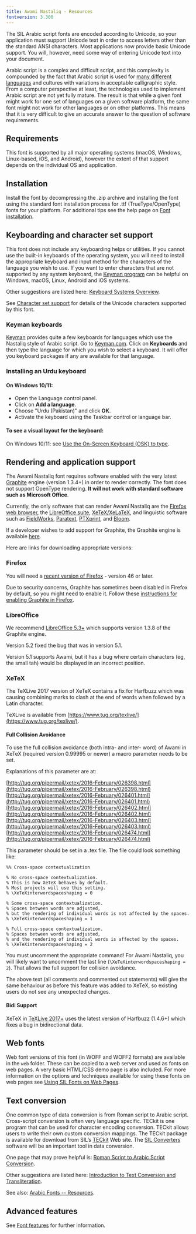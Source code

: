 ```yaml
---
title: Awami Nastaliq - Resources
fontversion: 3.300
---
```


The SIL Arabic script fonts are encoded according to Unicode, so your application must support Unicode text in order to access letters other than the standard ANSI characters. Most applications now provide basic Unicode support. You will, however, need some way of entering Unicode text into your document.

Arabic script is a complex and difficult script, and this complexity is compounded by the fact that Arabic script is used for [many different languages](https://scriptsource.org/scr/Arab) and cultures with variations in acceptable calligraphic style. From a computer perspective at least, the technologies used to implement Arabic script are not yet fully mature. The result is that while a given font might work for one set of languages on a given software platform, the same font might not work for other languages or on other platforms. This means that it is very difficult to give an accurate answer to the question of software requirements. 

## Requirements

This font is supported by all major operating systems (macOS, Windows, Linux-based, iOS, and Android), however the extent of that support depends on the individual OS and application.

## Installation

Install the font by decompressing the .zip archive and installing the font using the standard font installation process for .ttf (TrueType/OpenType) fonts for your platform. For additional tips see the help page on [Font installation](https://software.sil.org/fonts/installation).

## Keyboarding and character set support

This font does not include any keyboarding helps or utilities. If you cannot use the built-in keyboards of the operating system, you will need to install the appropriate keyboard and input method for the characters of the language you wish to use. If you want to enter characters that are not supported by any system keyboard, the [Keyman program](https://keyman.com/) can be helpful on Windows, macOS, Linux, Android and iOS systems. 

Other suggestions are listed here: [Keyboard Systems Overview](https://scriptsource.org/entry/ytr8g8n6sw).

See [Character set support](charset.md) for details of the Unicode characters supported by this font.

### Keyman keyboards

[Keyman](https://keyman.com/) provides quite a few keyboards for languages which use the Nastaliq style of Arabic script. Go to [Keyman.com](https://keyman.com/). Click on **Keyboards** and then type the language for which you wish to select a keyboard. It will offer you keyboard packages if any are available for that language.

### Installing an Urdu keyboard

#### On Windows 10/11:
- Open the Language control panel.
- Click on **Add a language**.
- Choose "Urdu (Pakistan)" and click **OK**.
- Activate the keyboard using the Taskbar control or language bar.

#### To see a visual layout for the keyboard:

On Windows 10/11: see [Use the On-Screen Keyboard (OSK) to type](https://support.microsoft.com/en-us/windows/use-the-on-screen-keyboard-osk-to-type-ecbb5e08-5b4e-d8c8-f794-81dbf896267a#ID0EBBD=Windows_11).


## Rendering and application support

The Awami Nastaliq font requires software enabled with the very latest [Graphite](https://graphite.sil.org/) engine (version 1.3.4+) in order to render correctly. The font does not support OpenType rendering. **It will not work with standard software such as Microsoft Office**. 

Currently, the only software that can render Awami Nastaliq are the [Firefox web browser](https://www.mozilla.org/firefox), the [LibreOffice suite](https://www.libreoffice.org/), [XeTeX/XeLaTeX](https://www.tug.org/texlive/), and linguistic software such as [FieldWorks](https://software.sil.org/fieldworks/), [Paratext](https://paratext.org/), [PTXprint](https://software.sil.org/ptxprint/), and [Bloom](http://bloomlibrary.org/).

If a developer wishes to add support for Graphite, the Graphite engine is available [here](https://github.com/silnrsi/graphite/releases/).

Here are links for downloading appropriate versions:

### Firefox

You will need a [recent version of Firefox](https://www.mozilla.org/en-US/firefox/new/?scene=2&amp;f=85) - version 46 or later.

Due to security concerns, Graphite has sometimes been disabled in Firefox by default, so you might need to enable it. Follow these [instructions for enabling Graphite in Firefox](https://graphite.sil.org/graphite_firefox).

### LibreOffice

We recommend [LibreOffice 5.3+](https://www.libreoffice.org/) which supports version 1.3.8 of the Graphite engine.

Version 5.2 fixed the bug that was in version 5.1.

Version 5.1 supports Awami, but it has a bug where certain characters (eg, the small tah) would be displayed in an incorrect position.


### XeTeX

The TeXLive 2017 version of XeTeX contains a fix for Harfbuzz which was causing combining marks to clash at the end of words when followed by a Latin character.

TeXLive is available from [https://www.tug.org/texlive/](https://www.tug.org/texlive/).

#### Full Collision Avoidance

To use the full collision avoidance (both intra- and inter- word) of Awami in XeTeX (required version 0.99995 or newer) a macro parameter needs to be set. 

Explanations of this parameter are at:

[http://tug.org/pipermail/xetex/2016-February/026398.html](http://tug.org/pipermail/xetex/2016-February/026398.html)
[http://tug.org/pipermail/xetex/2016-February/026401.html](http://tug.org/pipermail/xetex/2016-February/026401.html)
[http://tug.org/pipermail/xetex/2016-February/026402.html](http://tug.org/pipermail/xetex/2016-February/026402.html)
[http://tug.org/pipermail/xetex/2016-February/026403.html](http://tug.org/pipermail/xetex/2016-February/026403.html)
[http://tug.org/pipermail/xetex/2016-February/026474.html](http://tug.org/pipermail/xetex/2016-February/026474.html)

This parameter should be set in a .tex file. The file could look something like:

```
%% Cross-space contextualization

% No cross-space contextualization.
% This is how XeTeX behaves by default.
% Most projects will use this setting.
% \XeTeXinterwordspaceshaping = 0

% Some cross-space contextualization.
% Spaces between words are adjusted,
% but the rendering of individual words is not affected by the spaces.
% \XeTeXinterwordspaceshaping = 1

% Full cross-space contextualization.
% Spaces between words are adjusted,
% and the rendering of individual words is affected by the spaces.
% \XeTeXinterwordspaceshaping = 2
```

You must uncomment the appropriate command! For Awami Nastaliq, you will likely want to uncomment the last line (`\XeTeXinterwordspaceshaping = 2`). That allows the full support for collision avoidance.  

The above text (all comments and commented out statements) will give the same behaviour as before this feature was added to XeTeX, so existing users do not see any unexpected changes.

#### Bidi Support

XeTeX in [TeXLive 2017+](https://www.tug.org/texlive/) uses the latest version of Harfbuzz (1.4.6+) which fixes a bug in bidirectional data.

## Web fonts

Web font versions of this font (in WOFF and WOFF2 formats) are available in the `web` folder. These can be copied to a web server and used as fonts on web pages. A very basic HTML/CSS demo page is also included. For more information on the options and techniques available for using these fonts on web pages see [Using SIL Fonts on Web Pages](https://software.sil.org/fonts/webfonts).

## Text conversion

One common type of data conversion is from Roman script to Arabic script. Cross-script conversion is often very language specific. TECkit is one program that can be used for character encoding conversion. TECkit allows users to write their own custom conversion mappings. The TECkit package is available for download from SIL’s [TECkit](https://software.sil.org/teckit/) Web site. The [SIL Converters](https://software.sil.org/silconverters/) software will be an important tool in data conversion.

One page that may prove helpful is: [Roman Script to Arabic Script Conversion](https://software.sil.org/arabicfonts/rs-to-as-conversion/).

Other suggestions are listed here: [Introduction to Text Conversion and Transliteration](https://scriptsource.org/entry/xlzd6n5aqt).

See also: [Arabic Fonts -- Resources](https://software.sil.org/arabicfonts/resources/).

## Advanced features

See [Font features](features.md) for further information.
